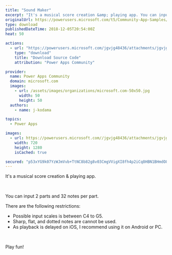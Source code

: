 ```yaml
---
title: "Sound Maker"
excerpt: "It's a musical score creation &amp; playing app. You can input 2 parts and 32 notes per part. There are the following restrictions: Possible input scales"
originalUrl: https://powerusers.microsoft.com/t5/Community-App-Samples/Sound-Maker/td-p/188871
type: download
publishedDateTime: 2018-12-05T20:54:00Z
heat: 50

actions:
  - url: "https://powerusers.microsoft.com/jgvjg48436/attachments/jgvjg48436/AppFeedbackGallery/59/2/SoundMaker.msapp"
    type: "download"
    title: "Download Source Code"
    attribution: "Power Apps Community"

provider:
  name: Power Apps Community
  domain: microsoft.com
  images:
    - url: /assets/images/organizations/microsoft.com-50x50.jpg
      width: 50
      height: 50
  authors:
    - name: j-kodama

topics:
  - Power Apps

images:
  - url: https://powerusers.microsoft.com//jgvjg48436/attachments/jgvjg48436/AppFeedbackGallery/59/1/Screenshot_20181206-133137.png
    width: 720
    height: 1280
    isCached: true

secured: "p53xYG9k07YzWJmVvb+TtNC8b82g8v03CmgVVigXI8fh4p2iCq8HBN1BHmdO8HCdUmctq8wOs+KxiJfzRCqCFn8R8zEIz8JbC834id1PhcIq7ruTRcOuqpFRtukGe+Nss+sVjy/Hyh/TXaCHhMRz0FBvvT6YDr5cKICWbwA+C6YUzjYW1tQQowEg4PA7zAdHNsd7Fcrzc1WMgpgISvMUs8f71K/J9W7TTt1WAJbKaeApp5gzzK6u376qiatmeAQjo69NFmpbmIjCIcSxlckfmE88K94umLGH9E2a6XaLveK3cXN/AQxA2mj9OsotVMf65wndkvPXFe76P7VBHFAOLrvFip+e1FiAUiM+XdQF4lU24Ofr2odc4cDQX8AyEGQiMnjHmm9PKQYsp9QgsuP+sFFNJOzEOUlREdX8vuXIUzx9HFefmLdkofJSgqdKpHws;bYeFjwcyM7qQM8y4vYNl5g=="
---
```

<p><span>It's a musical score creation &amp; playing app.</span></p><p>&nbsp;</p><p><span>You can input 2 parts and 32 notes per part.</span></p><p>There are the following restrictions:</p><ul><li><span>Possible input scales is between C4 to G5.</span></li><li><span>Sharp, flat, and dotted notes are cannot be used.</span></li><li><span>As playback is delayed on iOS, I recommend using it on Android or PC.</span></li></ul><p>&nbsp;</p><p><span>Play fun!</span></p><p>&nbsp;</p>

